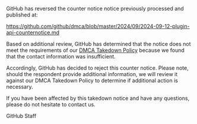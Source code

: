GitHub has reversed the counter notice notice previously processed and published at: 

https://github.com/github/dmca/blob/master/2024/09/2024-09-12-plugin-api-counternotice.md

Based on additional review, GitHub has determined that the notice does not meet the requirements of our [DMCA Takedown Policy](https://docs.github.com/github/site-policy/dmca-takedown-policy) because we found that the contact information was insufficient. 

Accordingly, GitHub has decided to reject this counter notice. Please note, should the respondent provide additional information, we will review it against our DMCA Takedown Policy to determine if additional action is necessary.

If you have been affected by this takedown notice and have any questions, please do not hesitate to contact us.

GitHub Staff
